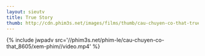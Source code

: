 ```yaml
---
layout: sieutv
title: True Story
thumb: http://cdn.phim3s.net/images/films/thumb/cau-chuyen-co-that-true-story-2015.jpg
---
```

{% include jwpadv src='//phim3s.net/phim-le/cau-chuyen-co-that_8605/xem-phim//video.mp4' %}